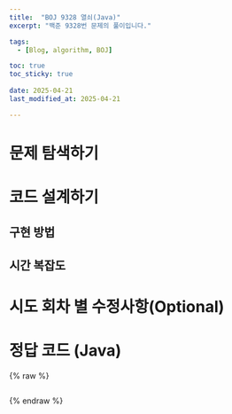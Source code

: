 ```yaml
---
title:  "BOJ 9328 열쇠(Java)"
excerpt: "백준 9328번 문제의 풀이입니다."

tags:
  - [Blog, algorithm, BOJ]

toc: true
toc_sticky: true
 
date: 2025-04-21
last_modified_at: 2025-04-21

---
```


# 문제 탐색하기
<!-- %% 정답은 무엇인가? %%
%% 코드 구현은 어떻게 할 것인가? %% -->

# 코드 설계하기
<!-- %% 어떤 순서로 코드 작성하고, 어떤 함수 작성할 것인지? %%
%% 설계를 잘 하면 오히려 문제 풀이 시간 단축된다. 설계를 잘 하자. %% -->

## 구현 방법


## 시간 복잡도


# 시도 회차 별 수정사항(Optional)
<!-- %% 틀렸습니다 나올때... 왜 틀렸는가? 에 대한 고민. %% -->

# 정답 코드 (Java)

{% raw %}
```java

```
{% endraw %}

